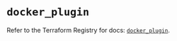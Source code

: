 # `docker_plugin`

Refer to the Terraform Registry for docs: [`docker_plugin`](https://registry.terraform.io/providers/kreuzwerker/docker/3.0.2/docs/resources/plugin).
